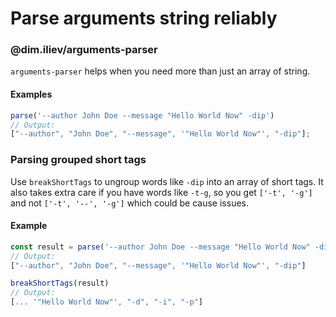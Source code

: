 # Parse arguments string reliably

### @dim.iliev/arguments-parser

`arguments-parser` helps when you need more than just an array of string.

#### Examples

```js
parse('--author John Doe --message "Hello World Now" -dip')
// Output:
["--author", "John Doe", "--message", '"Hello World Now"', "-dip"];
```

### Parsing grouped short tags

Use `breakShortTags` to ungroup words like `-dip` into an array of short tags.
It also takes extra care if you have words like `-t-g`, so you get `['-t', '-g']` and not
`['-t', '--', '-g']` which could be cause issues.

#### Example

```js
const result = parse('--author John Doe --message "Hello World Now" -dip')
// Output:
["--author", "John Doe", "--message", '"Hello World Now"', "-dip"]

breakShortTags(result)
// Output:
[... '"Hello World Now"', "-d", "-i", "-p"]
```
